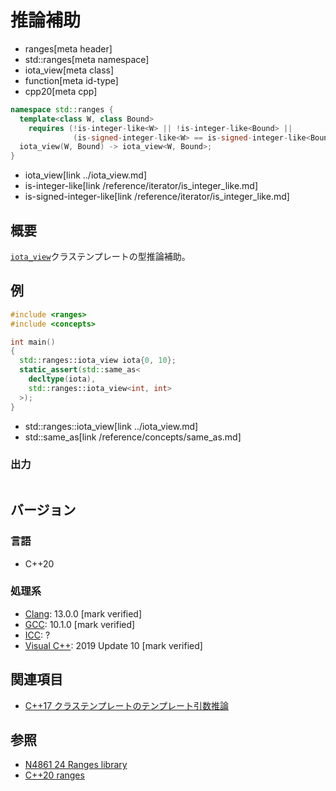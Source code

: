 # 推論補助
* ranges[meta header]
* std::ranges[meta namespace]
* iota_view[meta class]
* function[meta id-type]
* cpp20[meta cpp]

```cpp
namespace std::ranges {
  template<class W, class Bound>
    requires (!is-integer-like<W> || !is-integer-like<Bound> ||
              (is-signed-integer-like<W> == is-signed-integer-like<Bound>))
  iota_view(W, Bound) -> iota_view<W, Bound>;
}
```
* iota_view[link ../iota_view.md]
* is-integer-like[link /reference/iterator/is_integer_like.md]
* is-signed-integer-like[link /reference/iterator/is_integer_like.md]

## 概要
[`iota_view`](../iota_view.md)クラステンプレートの型推論補助。

## 例
```cpp example
#include <ranges>
#include <concepts>

int main()
{
  std::ranges::iota_view iota{0, 10};
  static_assert(std::same_as<
    decltype(iota),
    std::ranges::iota_view<int, int>
  >);
}
```
* std::ranges::iota_view[link ../iota_view.md]
* std::same_as[link /reference/concepts/same_as.md]

### 出力
```
```

## バージョン
### 言語
- C++20

### 処理系
- [Clang](/implementation.md#clang): 13.0.0 [mark verified]
- [GCC](/implementation.md#gcc): 10.1.0 [mark verified]
- [ICC](/implementation.md#icc): ?
- [Visual C++](/implementation.md#visual_cpp): 2019 Update 10 [mark verified]

## 関連項目
- [C++17 クラステンプレートのテンプレート引数推論](/lang/cpp17/type_deduction_for_class_templates.md)

## 参照
- [N4861 24 Ranges library](https://timsong-cpp.github.io/cppwp/n4861/ranges)
- [C++20 ranges](https://techbookfest.org/product/5134506308665344)

